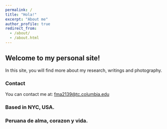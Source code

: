```yaml
---
permalink: /
title: "Hola!"
excerpt: "About me"
author_profile: true
redirect_from: 
  - /about/
  - /about.html
---
```


## Welcome to my personal site!

 In this site, you will find more about my research, writings and photography.

### Contact

You can contact me at: fma2139@tc.columbia.edu


### Based in NYC, USA.
### Peruana de alma, corazon y vida.

